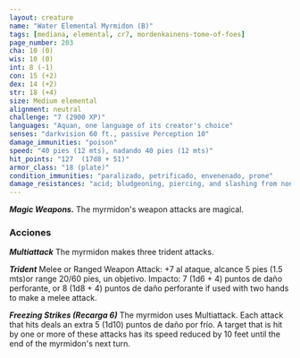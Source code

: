 ```yaml
---
layout: creature
name: "Water Elemental Myrmidon (B)"
tags: [mediana, elemental, cr7, mordenkainens-tome-of-foes]
page_number: 203
cha: 10 (0)
wis: 10 (0)
int: 8 (-1)
con: 15 (+2)
dex: 14 (+2)
str: 18 (+4)
size: Medium elemental
alignment: neutral
challenge: "7 (2900 XP)"
languages: "Aquan, one language of its creator's choice"
senses: "darkvision 60 ft., passive Perception 10"
damage_immunities: "poison"
speed: "40 pies (12 mts), nadando 40 pies (12 mts)"
hit_points: "127  (17d8 + 51)"
armor_class: "18 (plate)"
condition_immunities: "paralizado, petrificado, envenenado, prone"
damage_resistances: "acid; bludgeoning, piercing, and slashing from nonmagical attacks"
---
```


***Magic Weapons.*** The myrmidon's weapon attacks are magical.

### Acciones

***Multiattack*** The myrmidon makes three trident attacks.

***Trident*** Melee or Ranged Weapon Attack: +7 al ataque, alcance 5 pies (1.5 mts)or range 20/60 pies, un objetivo. Impacto: 7 (1d6 + 4) puntos de daño perforante, or 8 (1d8 + 4) puntos de daño perforante if used with two hands to make a melee attack.

***Freezing Strikes (Recarga 6)*** The myrmidon uses Multiattack. Each attack that hits deals an extra 5 (1d10) puntos de daño por frío. A target that is hit by one or more of these attacks has its speed reduced by 10 feet until the end of the myrmidon's next turn.
